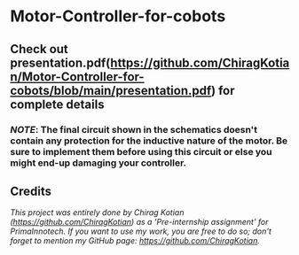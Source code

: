# Motor-Controller-for-cobots


## Check out presentation.pdf(https://github.com/ChiragKotian/Motor-Controller-for-cobots/blob/main/presentation.pdf) for complete details

### _NOTE_: The final circuit shown in the schematics doesn't contain any protection for the inductive nature of the motor. Be sure to implement them before using this circuit or else you might end-up damaging your controller. 


## Credits

_This project was entirely done by Chirag Kotian (https://github.com/ChiragKotian) as a 'Pre-internship assignment' for PrimaInnotech. If you want to use my work, you are free to do so; don't forget to mention my GitHub page: https://github.com/ChiragKotian._
